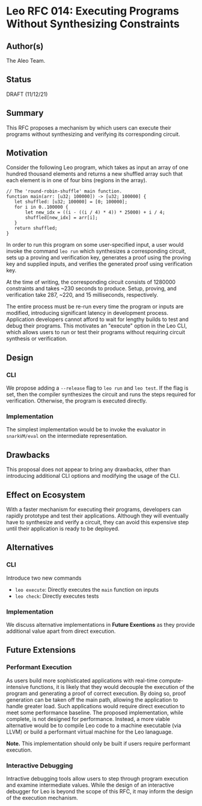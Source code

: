 # Leo RFC 014: Executing Programs Without Synthesizing Constraints

## Author(s)

The Aleo Team.

## Status

DRAFT (11/12/21)

## Summary

This RFC proposes a mechanism by which users can execute their programs without synthesizing and verifying its corresponding circuit.


## Motivation

Consider the following Leo program, which takes as input an array of one hundred thousand elements and returns a new shuffled array such that each element is in one of four bins (regions in the array).

```
// The 'round-robin-shuffle' main function.
function main(arr: [u32; 100000]) -> [u32; 100000] {
   let shuffled: [u32; 100000] = [0; 100000];
   for i in 0..100000 {
       let new_idx = ((i - ((i / 4) * 4)) * 25000) + i / 4;
       shuffled[new_idx] = arr[i];
   }
   return shuffled;
}

```
In order to run this program on some user-specified input, a user would invoke the command `leo run` which synthesizes a corresponding circuit, sets up a proving and verification key, generates a proof using the proving key and supplied inputs, and verifies the generated proof using verification key.

At the time of writing, the corresponding circuit consists of 1280000 constraints and takes ~230 seconds to produce. Setup, proving, and verification take 287, ~220, and 15 milliseconds, respectively.

The entire process must be re-run every time the program or inputs are modified, introducing significant latency in development process. Application developers cannot afford to wait for lengthy builds to test and debug their programs. This motivates an "execute" option in the Leo CLI, which allows users to run or test their programs without requiring circuit synthesis or verification.

## Design

### CLI

We propose adding a `--release` flag to `leo run` and `leo test`. If the flag is set, then the compiler synthesizes the circuit and runs the steps required for verification. Otherwise, the program is executed directly.


### Implementation

The simplest implementation would be to invoke the evaluator in `snarkVM/eval` on the intermediate representation.

## Drawbacks

This proposal does not appear to bring any drawbacks, other than introducing additional CLI options and modifying the usage of the CLI.

## Effect on Ecosystem

With a faster mechanism for executing their programs, developers can rapidly prototype and test their applications. Although they will eventually have to synthesize and verify a circuit, they can avoid this expensive step until their application is ready to be deployed.

## Alternatives

### CLI

Introduce two new commands
* `leo execute`: Directly executes the `main` function on inputs
* `leo check`: Directly executes tests



### Implementation
We discuss alternative implementations in **Future Exentions** as they provide additional value apart from direct execution.

## Future Extensions

### Performant Execution
As users build more sophisticated applications with real-time compute-intensive functions, it is likely that they would decouple the execution of the program and generating a proof of correct execution. By doing so, proof generation can be taken off the main path, allowing the application to handle greater load. Such applications would require direct execution to meet some performance baseline. The proposed implementation, while complete, is not designed for performance. Instead, a more viable alternative would be to compile Leo code to a machine executable (via LLVM) or build a performant virtual machine for the Leo lanaguage.

**Note.** This implementation should only be built if users require performant execution.

### Interactive Debugging

Intractive debugging tools allow users to step through program execution and examine intermediate values. While the design of an interactive debugger for Leo is beyond the scope of this RFC, it may inform the design of the execution mechanism.